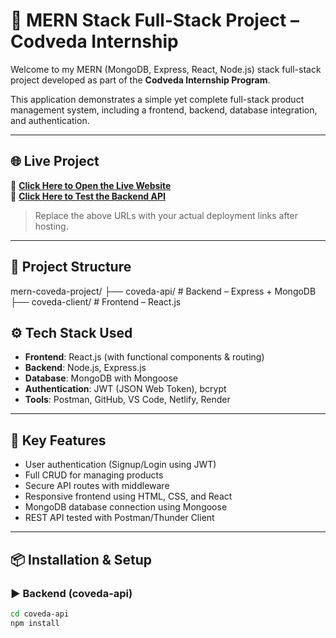 # 🧱 MERN Stack Full-Stack Project – Codveda Internship

Welcome to my MERN (MongoDB, Express, React, Node.js) stack full-stack project developed as part of the **Codveda Internship Program**.

This application demonstrates a simple yet complete full-stack product management system, including a frontend, backend, database integration, and authentication.

---

## 🌐 Live Project

🚀 **[Click Here to Open the Live Website](https://C:\Users\Admin\OneDrive\coveda-api)**  
🧪 **[Click Here to Test the Backend API](https://C:\Users\Admin\OneDrive\coveda-client)**

> Replace the above URLs with your actual deployment links after hosting.

---

## 📁 Project Structure


mern-coveda-project/
├── coveda-api/ # Backend – Express + MongoDB
├── coveda-client/ # Frontend – React.js

## ⚙️ Tech Stack Used

- **Frontend**: React.js (with functional components & routing)
- **Backend**: Node.js, Express.js
- **Database**: MongoDB with Mongoose
- **Authentication**: JWT (JSON Web Token), bcrypt
- **Tools**: Postman, GitHub, VS Code, Netlify, Render

---

## 🔐 Key Features

- User authentication (Signup/Login using JWT)
- Full CRUD for managing products
- Secure API routes with middleware
- Responsive frontend using HTML, CSS, and React
- MongoDB database connection using Mongoose
- REST API tested with Postman/Thunder Client

---

## 📦 Installation & Setup

### ▶️ Backend (coveda-api)

```bash
cd coveda-api
npm install
